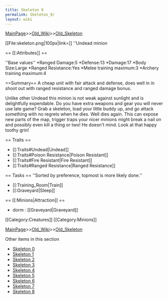 ```yaml
---
title: Skeleton 9
permalink: Skeleton_9/
layout: wiki
---
```


[MainPage](/keeperrl_wiki/ "wikilink")>>[Old_Wiki](/keeperrl_wiki/Old_Wiki "wikilink")>>[Old_Skeleton](/keeperrl_wiki/Old_Skeleton "wikilink")

[[File:skeleton.png|100px|link=]] ''Undead minion

== [[:Attributes]] ==

''Base values''
*Ranged Damage:5
*Defense:13
*Damage:17
*Body Size:Large
*Ranged Resistance:Yes
*Melee training maximum:3
*Archery training maximum:4

==Summary==
A cheap unit with fair attack and defense, does well in in shoot out with ranged resistance and ranged damage bonus.

Unlike other Undead this minion is not weak against sunlight and is delightfully expendable.  Do you have extra weapons and gear you will never use late game?  Grab a skeleton, load your little buddy up, and go attack something with no regrets when he dies.  Well dies again.  This can expose new parts of the map, trigger traps your nicer minions might break a nail on and possibly even kill a thing or two!  He doesn't mind.  Look at that happy toothy grin!

== Traits ==

* [[:Traits#Undead|Undead]]
* [[:Traits#Poison Resistance|Poison Resistant]]
* [[:Traits#Fire Resistant|Fire Resistant]]
* [[:Traits#Ranged Resistance|Ranged Resistance]]

== Tasks ==
''Sorted by preference, topmost is more likely done.''
* [[:Training_Room|Train]]
* [[:Graveyard|Sleep]]

== [[:Minions|Attraction]] ==
* dorm : [[Graveyard|Graveyard]]

[[Category:Creatures]]
[[Category:Minions]]

[MainPage](/keeperrl_wiki/ "wikilink")>>[Old_Wiki](/keeperrl_wiki/Old_Wiki "wikilink")>>[Old_Skeleton](/keeperrl_wiki/Old_Skeleton "wikilink")

Other items in this section
-    [Skeleton 0](/keeperrl_wiki/Skeleton_0 "wikilink")
-    [Skeleton 1](/keeperrl_wiki/Skeleton_1 "wikilink")
-    [Skeleton 2](/keeperrl_wiki/Skeleton_2 "wikilink")
-    [Skeleton 3](/keeperrl_wiki/Skeleton_3 "wikilink")
-    [Skeleton 4](/keeperrl_wiki/Skeleton_4 "wikilink")
-    [Skeleton 5](/keeperrl_wiki/Skeleton_5 "wikilink")
-    [Skeleton 6](/keeperrl_wiki/Skeleton_6 "wikilink")
-    [Skeleton 7](/keeperrl_wiki/Skeleton_7 "wikilink")
-    [Skeleton 8](/keeperrl_wiki/Skeleton_8 "wikilink")
